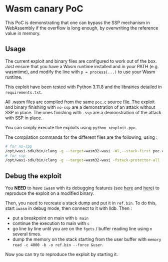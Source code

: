 # Wasm canary PoC

This PoC is demonstrating that one can bypass the SSP mechanism in WebAssembly if the overflow is long enough, by overwriting the reference value in memory.

## Usage

The current exploit and binary files are configured to work out of the box. Just ensure that you have a Wasm runtime installed and in your PATH (e.g. wasmtime), and modify the line with `p = process(...)` to use your Wasm runtime. 

This exploit have been tested with Python 3.11.8 and the librairies detailed in `requirements.txt`.

All .wasm files are compiled from the same `poc.c` source file. The exploit and binary finishing with `no-ssp` are a demonstration of an attack without SSP in place. The ones finishing with `-ssp` are a demonstration of the attack with SSP in place.

You can simply execute the exploits using `python <exploit.py>`.

The compilation commands for the different files are the following, using :

```bash
# for no-spp
/opt/wasi-sdk/bin/clang -g --target=wasm32-wasi -Wl,--stack-first poc.c -O2 -o poc-no-ssp.wasm
# for ssp 
/opt/wasi-sdk/bin/clang -g --target=wasm32-wasi -fstack-protector-all -Wl,--stack-first poc.c -O2 -o poc-ssp.wasm
```

## Debug the exploit 

You **NEED** to have `iwasm` with its debugging features (see [here](https://bytecodealliance.github.io/wamr.dev/blog/wamr-source-debugging-basic/) and [here](https://github.com/bytecodealliance/wasm-micro-runtime/blob/main/doc/source_debugging_interpreter.md)) to reproduce the exploit on a modified binary. 

Then, you need to recreate a stack dump and put it in `ref.bin`. To do this, start `iwasm` in debug mode, then connect to it with lldb. Then :

- put a breakpoint on main with `b main`
- continue the execution to main with `c`
- go line by line until you are on the `fgets` / buffer reading line using `n` several times.
- dump the memory on the stack starting from the user buffer with `memory read -c 4000 -b -o ref.bin --force &user`.

Now you can try to reproduce the exploit by starting it.
